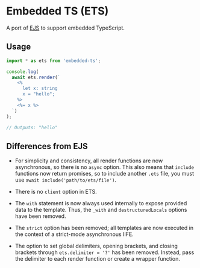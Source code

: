 # Embedded TS (ETS)

A port of [EJS](https://ejs.co) to support embedded TypeScript.

## Usage

```typescript
import * as ets from 'embedded-ts';

console.log(
  await ets.render(`
    <%
      let x: string
      x = "hello";
    %>
    <%= x %>
  `)
);

// Outputs: "hello"
```

## Differences from EJS

- For simplicity and consistency, all render functions are now asynchronous, so there is no `async` option. This also means that `include` functions now return promises, so to include another `.ets` file, you must use `await include('path/to/ets/file')`.

- There is no `client` option in ETS.

- The `with` statement is now always used internally to expose provided data to the template. Thus, the `_with` and `destructuredLocals` options have been removed.

- The `strict` option has been removed; all templates are now executed in the context of a strict-mode asynchronous IIFE.

- The option to set global delimiters, opening brackets, and closing brackets through `ets.delimiter = '?'` has been removed. Instead, pass the delimiter to each render function or create a wrapper function.
